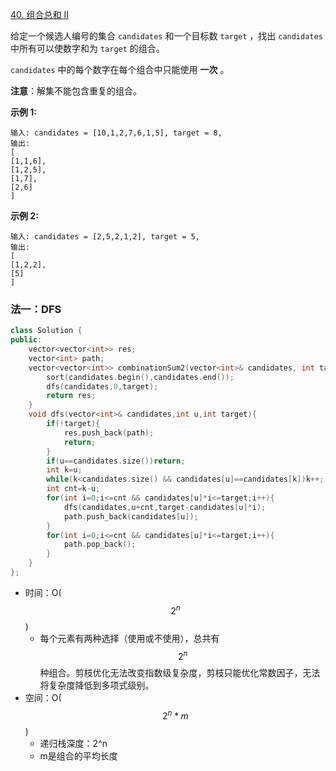 [40. 组合总和 II](https://leetcode.cn/problems/combination-sum-ii/)

给定一个候选人编号的集合 `candidates` 和一个目标数 `target` ，找出 `candidates` 中所有可以使数字和为 `target` 的组合。

`candidates` 中的每个数字在每个组合中只能使用 **一次** 。

**注意**：解集不能包含重复的组合。 

 

**示例 1:**

```
输入: candidates = [10,1,2,7,6,1,5], target = 8,
输出:
[
[1,1,6],
[1,2,5],
[1,7],
[2,6]
]
```

**示例 2:**

```
输入: candidates = [2,5,2,1,2], target = 5,
输出:
[
[1,2,2],
[5]
]
```



### 法一：DFS

```cpp
class Solution {
public:
    vector<vector<int>> res;
    vector<int> path;
    vector<vector<int>> combinationSum2(vector<int>& candidates, int target) {
        sort(candidates.begin(),candidates.end());
        dfs(candidates,0,target);
        return res;
    }
    void dfs(vector<int>& candidates,int u,int target){
        if(!target){
            res.push_back(path);
            return;
        }
        if(u==candidates.size())return;
        int k=u;
        while(k<candidates.size() && candidates[u]==candidates[k])k++;
        int cnt=k-u;
        for(int i=0;i<=cnt && candidates[u]*i<=target;i++){
            dfs(candidates,u+cnt,target-candidates[u]*i);
            path.push_back(candidates[u]);
        }
        for(int i=0;i<=cnt && candidates[u]*i<=target;i++){
            path.pop_back();
        }
    }
};
```

- 时间：O($$2^n$$)
  - 每个元素有两种选择（使用或不使用），总共有$$2^n$$种组合。剪枝优化无法改变指数级复杂度，剪枝只能优化常数因子，无法将复杂度降低到多项式级别。
- 空间：O($$2^n*m$$)
  - 递归栈深度：2^n
  -  m是组合的平均长度